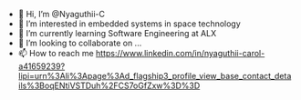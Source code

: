 - 👋 Hi, I’m @Nyaguthii-C
- 👀 I’m interested in embedded systems in space technology
- 🌱 I’m currently learning Software Engineering at ALX
- 💞️ I’m looking to collaborate on ...
- 📫 How to reach me https://www.linkedin.com/in/nyaguthii-carol-a41659239?lipi=urn%3Ali%3Apage%3Ad_flagship3_profile_view_base_contact_details%3BoqENtiVSTDuh%2FCS7oGfZxw%3D%3D

<!---
Nyaguthii-C/Nyaguthii-C is a ✨ special ✨ repository because its `README.md` (this file) appears on your GitHub profile.
You can click the Preview link to take a look at your changes.
--->
